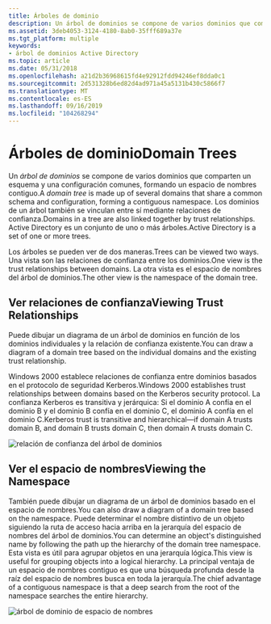 ```yaml
---
title: Árboles de dominio
description: Un árbol de dominios se compone de varios dominios que comparten un esquema y una configuración comunes, formando un espacio de nombres contiguo.
ms.assetid: 3deb4053-3124-4180-8ab0-35fff689a37e
ms.tgt_platform: multiple
keywords:
- árbol de dominios Active Directory
ms.topic: article
ms.date: 05/31/2018
ms.openlocfilehash: a21d2b36968615fd4e92912fdd94246ef8dda0c1
ms.sourcegitcommit: 2d531328b6ed82d4ad971a45a5131b430c5866f7
ms.translationtype: MT
ms.contentlocale: es-ES
ms.lasthandoff: 09/16/2019
ms.locfileid: "104268294"
---
```

# <a name="domain-trees"></a><span data-ttu-id="8e01b-104">Árboles de dominio</span><span class="sxs-lookup"><span data-stu-id="8e01b-104">Domain Trees</span></span>

<span data-ttu-id="8e01b-105">Un *árbol de dominios* se compone de varios dominios que comparten un esquema y una configuración comunes, formando un espacio de nombres contiguo.</span><span class="sxs-lookup"><span data-stu-id="8e01b-105">A *domain tree* is made up of several domains that share a common schema and configuration, forming a contiguous namespace.</span></span> <span data-ttu-id="8e01b-106">Los dominios de un árbol también se vinculan entre sí mediante relaciones de confianza.</span><span class="sxs-lookup"><span data-stu-id="8e01b-106">Domains in a tree are also linked together by trust relationships.</span></span> <span data-ttu-id="8e01b-107">Active Directory es un conjunto de uno o más árboles.</span><span class="sxs-lookup"><span data-stu-id="8e01b-107">Active Directory is a set of one or more trees.</span></span>

<span data-ttu-id="8e01b-108">Los árboles se pueden ver de dos maneras.</span><span class="sxs-lookup"><span data-stu-id="8e01b-108">Trees can be viewed two ways.</span></span> <span data-ttu-id="8e01b-109">Una vista son las relaciones de confianza entre los dominios.</span><span class="sxs-lookup"><span data-stu-id="8e01b-109">One view is the trust relationships between domains.</span></span> <span data-ttu-id="8e01b-110">La otra vista es el espacio de nombres del árbol de dominios.</span><span class="sxs-lookup"><span data-stu-id="8e01b-110">The other view is the namespace of the domain tree.</span></span>

## <a name="viewing-trust-relationships"></a><span data-ttu-id="8e01b-111">Ver relaciones de confianza</span><span class="sxs-lookup"><span data-stu-id="8e01b-111">Viewing Trust Relationships</span></span>

<span data-ttu-id="8e01b-112">Puede dibujar un diagrama de un árbol de dominios en función de los dominios individuales y la relación de confianza existente.</span><span class="sxs-lookup"><span data-stu-id="8e01b-112">You can draw a diagram of a domain tree based on the individual domains and the existing trust relationship.</span></span>

<span data-ttu-id="8e01b-113">Windows 2000 establece relaciones de confianza entre dominios basados en el protocolo de seguridad Kerberos.</span><span class="sxs-lookup"><span data-stu-id="8e01b-113">Windows 2000 establishes trust relationships between domains based on the Kerberos security protocol.</span></span> <span data-ttu-id="8e01b-114">La confianza Kerberos es transitiva y jerárquica: Si el dominio A confía en el dominio B y el dominio B confía en el dominio C, el dominio A confía en el dominio C.</span><span class="sxs-lookup"><span data-stu-id="8e01b-114">Kerberos trust is transitive and hierarchical—if domain A trusts domain B, and domain B trusts domain C, then domain A trusts domain C.</span></span>

![relación de confianza del árbol de dominios](images/domain-trust.png)

## <a name="viewing-the-namespace"></a><span data-ttu-id="8e01b-116">Ver el espacio de nombres</span><span class="sxs-lookup"><span data-stu-id="8e01b-116">Viewing the Namespace</span></span>

<span data-ttu-id="8e01b-117">También puede dibujar un diagrama de un árbol de dominios basado en el espacio de nombres.</span><span class="sxs-lookup"><span data-stu-id="8e01b-117">You can also draw a diagram of a domain tree based on the namespace.</span></span> <span data-ttu-id="8e01b-118">Puede determinar el nombre distintivo de un objeto siguiendo la ruta de acceso hacia arriba en la jerarquía del espacio de nombres del árbol de dominios.</span><span class="sxs-lookup"><span data-stu-id="8e01b-118">You can determine an object's distinguished name by following the path up the hierarchy of the domain tree namespace.</span></span> <span data-ttu-id="8e01b-119">Esta vista es útil para agrupar objetos en una jerarquía lógica.</span><span class="sxs-lookup"><span data-stu-id="8e01b-119">This view is useful for grouping objects into a logical hierarchy.</span></span> <span data-ttu-id="8e01b-120">La principal ventaja de un espacio de nombres contiguo es que una búsqueda profunda desde la raíz del espacio de nombres busca en toda la jerarquía.</span><span class="sxs-lookup"><span data-stu-id="8e01b-120">The chief advantage of a contiguous namespace is that a deep search from the root of the namespace searches the entire hierarchy.</span></span>

![árbol de dominio de espacio de nombres](images/namespace.png)

 

 




